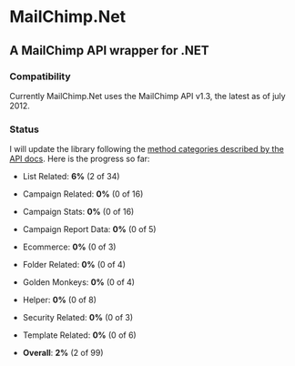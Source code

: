 # MailChimp.Net
## A MailChimp API wrapper for .NET

### Compatibility
Currently MailChimp.Net uses the MailChimp API v1.3, the latest as of july 2012.

### Status
I will update the library following the [method categories described by the API docs](http://apidocs.mailchimp.com/api/1.3/#method-&-error-code-docs). Here is the progress so far:

- List Related: **6%** (2 of 34)
- Campaign Related: **0%** (0 of 16)
- Campaign Stats: **0%** (0 of 16)
- Campaign Report Data: **0%** (0 of 5)
- Ecommerce: **0%** (0 of 3)
- Folder Related: **0%** (0 of 4)
- Golden Monkeys: **0%** (0 of 4)
- Helper: **0%** (0 of 8)
- Security Related: **0%** (0 of 3)
- Template Related: **0%** (0 of 6)

- **Overall**: **2%** (2 of 99)